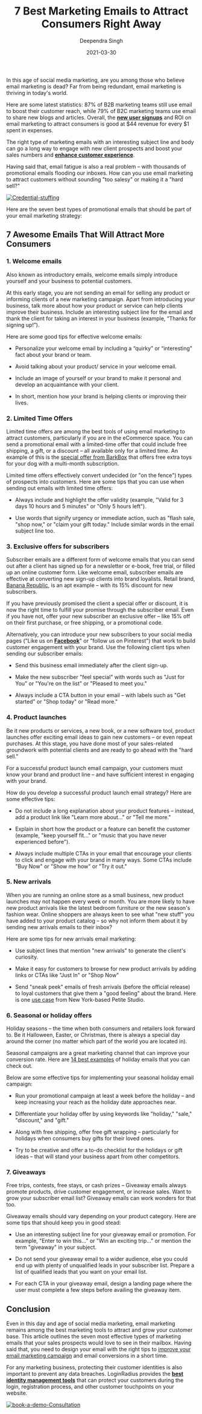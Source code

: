 ﻿---
title: "7 Best Marketing Emails to Attract Consumers Right Away"
date: "2021-03-30"
coverImage: "email-business-Loginradius.jpg"
category: ["loginradius"]
featured: false 
author: "Deependra Singh"
description: "Even in this day and age of social media marketing, email marketing remains among the best marketing tools to attract and grow your customer base. This article outlines the seven most effective types of marketing emails that your sales prospects would love to see in their mailbox."
metadescription: "Here are the seven best types of promotional emails that should be part of your email marketing strategy. Now, improve your email conversions in a short time."
metatitle: "7 Best Marketing Emails to Attract More Customers"
---

In this age of social media marketing, are you among those who believe email marketing is dead? Far from being redundant, email marketing is thriving in today's world.

  

Here are some latest statistics: 87% of B2B marketing teams still use email to boost their customer reach, while 79% of B2C marketing teams use email to share new blogs and articles. Overall, the **[new user signups](/blog/growth/sign-up-tips-conversion-rate/)** and ROI on email marketing to attract consumers is good at $44 revenue for every $1 spent in expenses.

  

The right type of marketing emails with an interesting subject line and body can go a long way to engage with new client prospects and boost your sales numbers and **[enhance customer experience](https://www.loginradius.com/customer-experience-solutions/)**.

  

Having said that, email fatigue is also a real problem – with thousands of promotional emails flooding our inboxes. How can you use email marketing to attract customers without sounding "too salesy" or making it a "hard sell?"

  [![Credential-stuffing](Credential-stuffing.png)](https://www.loginradius.com/resource/understanding-credential-stuffing-attacks-whitepaper)

Here are the seven best types of promotional emails that should be part of your email marketing strategy:

## 7 Awesome Emails That Will Attract More Consumers

### 1. Welcome emails

  

Also known as introductory emails, welcome emails simply introduce yourself and your business to potential customers.

  

At this early stage, you are not sending an email for selling any product or informing clients of a new marketing campaign. Apart from introducing your business, talk more about how your product or service can help clients improve their business. Include an interesting subject line for the email and thank the client for taking an interest in your business (example, “Thanks for signing up!”).

  

Here are some good tips for effective welcome emails:

-   Personalize your welcome email by including a “quirky” or “interesting” fact about your brand or team.
    
-   Avoid talking about your product/ service in your welcome email.
    
-   Include an image of yourself or your brand to make it personal and develop an acquaintance with your client.
    
-   In short, mention how your brand is helping clients or improving their lives.
    

### 2. Limited Time Offers

Limited time offers are among the best tools of using email marketing to attract customers, particularly if you are in the eCommerce space. You can send a promotional email with a limited-time offer that could include free shipping, a gift, or a discount – all available only for a limited time. An example of this is the [special offer from BarkBox](https://www.barkbox.com/subscribe/name) that offers free extra toys for your dog with a multi-month subscription.

  

Limited time offers effectively convert undecided (or "on the fence") types of prospects into customers. Here are some tips that you can use when sending out emails with limited time offers:

-   Always include and highlight the offer validity (example, "Valid for 3 days 10 hours and 5 minutes" or "Only 5 hours left").
    
-   Use words that signify urgency or immediate action, such as "flash sale, "shop now," or "claim your gift today." Include similar words in the email subject line too.
    

### 3. Exclusive offers for subscribers

Subscriber emails are a different form of welcome emails that you can send out after a client has signed up for a newsletter or e-book, free trial, or filled up an online customer form. Like welcome email, subscriber emails are effective at converting new sign-up clients into brand loyalists. Retail brand, [Banana Republic](https://www.bananarepublic.eu/newslettersignup?mlink=pd_emailsignup), is an apt example – with its 15% discount for new subscribers.

  

If you have previously promised the client a special offer or discount, it is now the right time to fulfill your promise through the subscriber email. Even if you have not, offer your new subscriber an exclusive offer – like 15% off on their first purchase, or free shipping, or a promotional code.

  

Alternatively, you can introduce your new subscribers to your social media pages ("Like us on **[Facebook](https://www.loginradius.com/blog/engineering/login-with-facebook/)**" or "follow us on Pinterest") that work to build customer engagement with your brand. Use the following client tips when sending our subscriber emails:

-   Send this business email immediately after the client sign-up.
    
-   Make the new subscriber "feel special" with words such as "Just for You" or "You're on the list" or "Pleased to meet you."
    
-   Always include a CTA button in your email – with labels such as "Get started" or "Shop today" or "Read more."
    

### 4. Product launches

Be it new products or services, a new book, or a new software tool, product launches offer exciting email ideas to gain new customers – or even repeat purchases. At this stage, you have done most of your sales-related groundwork with potential clients and are ready to go ahead with the "hard sell."

  

For a successful product launch email campaign, your customers must know your brand and product line – and have sufficient interest in engaging with your brand.

  

How do you develop a successful product launch email strategy? Here are some effective tips:

  

-   Do not include a long explanation about your product features – instead, add a product link like "Learn more about…" or "Tell me more."
    
-   Explain in short how the product or a feature can benefit the customer (example, "keep yourself fit…" or "music that you have never experienced before").
    
-   Always include multiple CTAs in your email that encourage your clients to click and engage with your brand in many ways. Some CTAs include "Buy Now" or "Show me how" or "Try it out."
    

### 5. New arrivals

When you are running an online store as a small business, new product launches may not happen every week or month. You are more likely to have new product arrivals like the latest bedroom furniture or the new season's fashion wear. Online shoppers are always keen to see what "new stuff" you have added to your product catalog – so why not inform them about it by sending new arrivals emails to their inbox?

  

Here are some tips for new arrivals email marketing:

-   Use subject lines that mention "new arrivals" to generate the client's curiosity.
    
-   Make it easy for customers to browse for new product arrivals by adding links or CTAs like "Just In" or "Shop Now"
    
-   Send "sneak peek" emails of fresh arrivals (before the official release) to loyal customers that give them a "good feeling" about the brand. Here is one [use case](https://www.mailcharts.com/emails/855be3b4-2cdd-a215-8521-77a40e64be07) from New York-based Petite Studio.
    

### 6. Seasonal or holiday offers

Holiday seasons – the time when both consumers and retailers look forward to. Be it Halloween, Easter, or Christmas, there is always a special day around the corner (no matter which part of the world you are located in).

  

Seasonal campaigns are a great marketing channel that can improve your conversion rate. Here are [14 best examples](https://sleeknote.com/blog/holiday-email-examples) of holiday emails that you can check out.

  

Below are some effective tips for implementing your seasonal holiday email campaign:

-   Run your promotional campaign at least a week before the holiday – and keep increasing your reach as the holiday date approaches near.
    
-   Differentiate your holiday offer by using keywords like "holiday," "sale," "discount," and "gift."
    
-   Along with free shipping, offer free gift wrapping – particularly for holidays when consumers buy gifts for their loved ones.
    
-   Try to be creative and offer a to-do checklist for the holidays or gift ideas – that will stand your business apart from other competitors.
    

### 7. Giveaways

Free trips, contests, free stays, or cash prizes – Giveaway emails always promote products, drive customer engagement, or increase sales. Want to grow your subscriber email list? Giveaway emails can work wonders for that too.

  

Giveaway emails should vary depending on your product category. Here are some tips that should keep you in good stead:

-   Use an interesting subject line for your giveaway email or promotion. For example, "Enter to win this…" or "Win an exciting trip..." or mention the term "giveaway" in your subject.
    
-   Do not send your giveaway email to a wider audience, else you could end up with plenty of unqualified leads in your subscriber list. Prepare a list of qualified leads that you want on your email list.
    
-   For each CTA in your giveaway email, design a landing page where the user must complete a few steps before availing the giveaway item.
    

  

## Conclusion

Even in this day and age of social media marketing, email marketing remains among the best marketing tools to attract and grow your customer base. This article outlines the seven most effective types of marketing emails that your sales prospects would love to see in their mailbox. Having said that, you need to design your email with the right tips to <a rel="nofollow" href="https://blog.zumvu.com/improve-your-email-campaign-using-social-media/">improve your email marketing campaign</a> and email conversions in a short time.

  

For any marketing business, protecting their customer identities is also important to prevent any data breaches. LoginRadius provides the **[best identity management tools](https://www.loginradius.com/)** that can protect your customers during the login, registration process, and other customer touchpoints on your website.

[![book-a-demo-Consultation](book-a-demo-Consultation.png)](https://www.loginradius.com/contact-us?utm_source=blog&utm_medium=web&utm_campaign=7-best-marketing-emails-to-attract-consumers-right-away)
